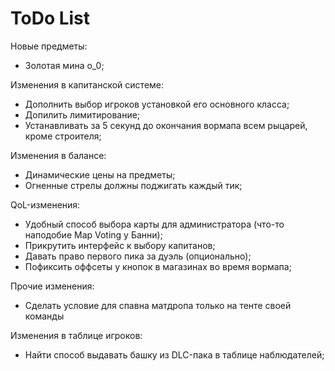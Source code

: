 # ToDo List
Новые предметы:
* Золотая мина о_0;

Изменения в капитанской системе:
* Дополнить выбор игроков установкой его основного класса;
* Допилить лимитирование;
* Устанавливать за 5 секунд до окончания вормапа всем рыцарей, кроме строителя;

Изменения в балансе:
* Динамические цены на предметы;
* Огненные стрелы должны поджигать каждый тик;

QoL-изменения:
* Удобный способ выбора карты для администратора (что-то наподобие Map Voting у Банни);
* Прикрутить интерфейс к выбору капитанов;
* Давать право первого пика за дуэль (опционально);
* Пофиксить оффсеты у кнопок в магазинах во время вормапа;

Прочие изменения:
* Сделать условие для спавна матдропа только на тенте своей команды

Изменения в таблице игроков:
* Найти способ выдавать башку из DLC-пака в таблице наблюдателей;
